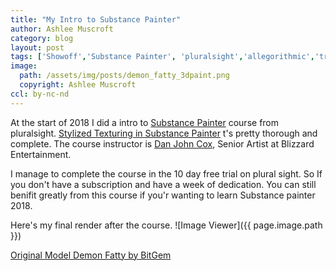 ```yaml
---
title: "My Intro to Substance Painter"
author: Ashlee Muscroft
category: blog
layout: post
tags: ['Showoff','Substance Painter', 'pluralsight','allegorithmic','training','3D painting','Unity','Asset Store']
image:
  path: /assets/img/posts/demon_fatty_3dpaint.png
  copyright: Ashlee Muscroft
ccl: by-nc-nd
---
```

At the start of 2018 I did a intro to [Substance Painter](https://www.allegorithmic.com/products/substance-painter) course from pluralsight. [Stylized Texturing in Substance Painter](https://app.pluralsight.com/library/courses/stylized-texturing-substance-painter-2389/table-of-contents) t's pretty thorough and complete. The course instructor is [Dan John Cox](https://danjohncox.com), Senior Artist at Blizzard Entertainment. 
<!--more-->

I manage to complete the course in the 10 day free trial on plural sight. So If you don't have a subscription and have a week of dedication. You can still benifit greatly from this course if you'r wanting to learn Substance painter 2018.

Here's my final render after the course.
![Image Viewer]({{ page.image.path }})

[Original Model Demon Fatty by BitGem](https://assetstore.unity.com/packages/3d/characters/demon-fatty-91601)